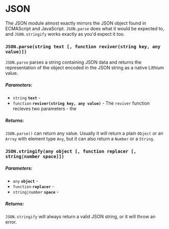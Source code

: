 # JSON

The JSON module almost exactly mirrors the JSON object found in ECMAScript and JavaScript. `JSON.parse` does what it would be expected to, and `JSON.stringify` works exactly as you'd expect it too.

### `JSON.parse(string text [, function reviver(string key, any value)])`

`JSON.parse` parses a string containing JSON data and returns the representation of the object encoded in the JSON string as a native Lithium value.

##### Parameters:

* `string` **`text`** - 
* `function` **`reviver(string key, any value)`** - The `reviver` function recieves two parameters - the 

##### Returns:

`JSON.parse()` can return any value. Usually it will return a plain `Object` or an `Array` with element type `Any`, but it can also return a `Number` or a `String`.

### `JSON.stringify(any object [, function replacer [, string|number space]])`

##### Parameters:

* `any` **`object`** - 
* `function` **`replacer`** - 
* `string|number` **`space`** - 

##### Returns:

`JSON.stringify` will always return a valid JSON string, or it will throw an error. 